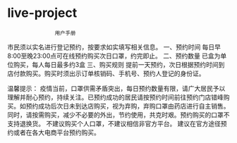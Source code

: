 # live-project
                   用户手册       
市民须以实名进行登记预约，按要求如实填写相关信息。
一、预约时间
每日早8:00至晚23:00点可在线预约购买次日口罩，约完即止。
二、预约数量
已盒为单位购买，每人每日最多约3盒
三、购买规则
提前一天预约，次日根据预约时间到店付款购买。购买时须出示订单核销码、手机号、预约人登记的身份证。
 
温馨提示：
疫情当前，口罩供需矛盾突出，每日预约数量有限，请广大居民予以理解并耐心预约，持续关注。已预约成功的居民请按预约时间前往预约门店错峰购买。如预约成功后次日未到达店购买，视为弃购，弃购口罩由药店进行自主销售。同时，请按需购买，减少不必要的外出，节约使用，共克时艰。预约购买的口罩不支持退换货。
不建议购买个人口罩，不建议相信非官方平台。
建议在官方途径预约或者在各大电商平台预约购买。
